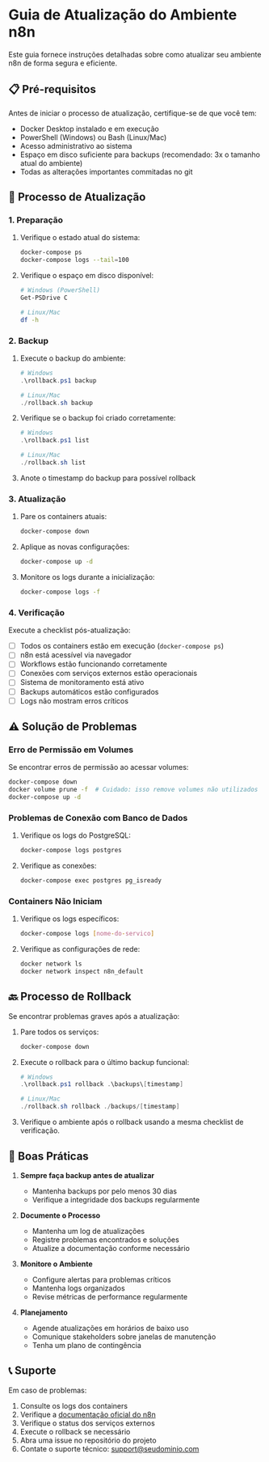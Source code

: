 # Guia de Atualização do Ambiente n8n

Este guia fornece instruções detalhadas sobre como atualizar seu ambiente n8n de forma segura e eficiente.

## 📋 Pré-requisitos

Antes de iniciar o processo de atualização, certifique-se de que você tem:

- Docker Desktop instalado e em execução
- PowerShell (Windows) ou Bash (Linux/Mac)
- Acesso administrativo ao sistema
- Espaço em disco suficiente para backups (recomendado: 3x o tamanho atual do ambiente)
- Todas as alterações importantes commitadas no git

## 🔄 Processo de Atualização

### 1. Preparação

1. Verifique o estado atual do sistema:
   ```bash
   docker-compose ps
   docker-compose logs --tail=100
   ```

2. Verifique o espaço em disco disponível:
   ```bash
   # Windows (PowerShell)
   Get-PSDrive C

   # Linux/Mac
   df -h
   ```

### 2. Backup

1. Execute o backup do ambiente:
   ```powershell
   # Windows
   .\rollback.ps1 backup

   # Linux/Mac
   ./rollback.sh backup
   ```

2. Verifique se o backup foi criado corretamente:
   ```powershell
   # Windows
   .\rollback.ps1 list

   # Linux/Mac
   ./rollback.sh list
   ```

3. Anote o timestamp do backup para possível rollback

### 3. Atualização

1. Pare os containers atuais:
   ```bash
   docker-compose down
   ```

2. Aplique as novas configurações:
   ```bash
   docker-compose up -d
   ```

3. Monitore os logs durante a inicialização:
   ```bash
   docker-compose logs -f
   ```

### 4. Verificação

Execute a checklist pós-atualização:

- [ ] Todos os containers estão em execução (`docker-compose ps`)
- [ ] n8n está acessível via navegador
- [ ] Workflows estão funcionando corretamente
- [ ] Conexões com serviços externos estão operacionais
- [ ] Sistema de monitoramento está ativo
- [ ] Backups automáticos estão configurados
- [ ] Logs não mostram erros críticos

## ⚠️ Solução de Problemas

### Erro de Permissão em Volumes

Se encontrar erros de permissão ao acessar volumes:

```bash
docker-compose down
docker volume prune -f  # Cuidado: isso remove volumes não utilizados
docker-compose up -d
```

### Problemas de Conexão com Banco de Dados

1. Verifique os logs do PostgreSQL:
   ```bash
   docker-compose logs postgres
   ```

2. Verifique as conexões:
   ```bash
   docker-compose exec postgres pg_isready
   ```

### Containers Não Iniciam

1. Verifique os logs específicos:
   ```bash
   docker-compose logs [nome-do-servico]
   ```

2. Verifique as configurações de rede:
   ```bash
   docker network ls
   docker network inspect n8n_default
   ```

## 🔙 Processo de Rollback

Se encontrar problemas graves após a atualização:

1. Pare todos os serviços:
   ```bash
   docker-compose down
   ```

2. Execute o rollback para o último backup funcional:
   ```powershell
   # Windows
   .\rollback.ps1 rollback .\backups\[timestamp]

   # Linux/Mac
   ./rollback.sh rollback ./backups/[timestamp]
   ```

3. Verifique o ambiente após o rollback usando a mesma checklist de verificação.

## 📝 Boas Práticas

1. **Sempre faça backup antes de atualizar**
   - Mantenha backups por pelo menos 30 dias
   - Verifique a integridade dos backups regularmente

2. **Documente o Processo**
   - Mantenha um log de atualizações
   - Registre problemas encontrados e soluções
   - Atualize a documentação conforme necessário

3. **Monitore o Ambiente**
   - Configure alertas para problemas críticos
   - Mantenha logs organizados
   - Revise métricas de performance regularmente

4. **Planejamento**
   - Agende atualizações em horários de baixo uso
   - Comunique stakeholders sobre janelas de manutenção
   - Tenha um plano de contingência

## 📞 Suporte

Em caso de problemas:

1. Consulte os logs dos containers
2. Verifique a [documentação oficial do n8n](https://docs.n8n.io/)
3. Verifique o status dos serviços externos
4. Execute o rollback se necessário
5. Abra uma issue no repositório do projeto
6. Contate o suporte técnico: support@seudominio.com 